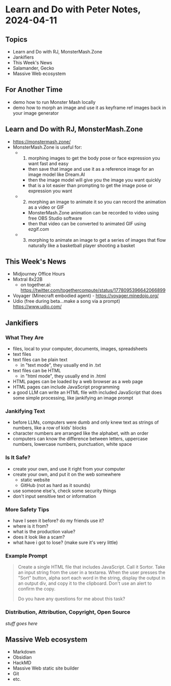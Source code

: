 # Learn and Do with Peter Notes, 2024-04-11

## Topics

- Learn and Do with RJ, MonsterMash.Zone
- Jankifiers
- This Week's News
- Salamander, Gecko
- Massive Web ecosystem

## For Another Time

- demo how to run Monster Mash locally
- demo how to morph an image and use it as keyframe ref images back in your image generator

## Learn and Do with RJ, MonsterMash.Zone

- <https://monstermash.zone/>
- MonsterMash.Zone is useful for:
    - 1. morphing images to get the body pose or face expression you want fast and easy
        - then save that image and use it as a reference image for an image model like Dream.AI
        - then the image model will give you the image you want quickly
        - that is a lot easier than prompting to get the image pose or expression you want
    - 2. morphing an image to animate it so you can record the animation as a video or GIF 
        - MonsterMash.Zone animation can be recorded to video using free OBS Studio software
        - then that video can be converted to animated GIF using ezgif.com
    - 3. morphing to animate an image to get a series of images that flow naturally like a basketball player shooting a basket 

## This Week's News

- Midjourney Office Hours
- Mixtral 8x22B
    - on together.ai: <https://twitter.com/togethercompute/status/1778095396642066899>
- Voyager (Minecraft embodied agent) - <https://voyager.minedojo.org/>
- Udio (free during beta...make a song via a prompt) https://www.udio.com/


## Jankifiers

### What They Are

- files, local to your computer, documents, images, spreadsheets
- text files
- text files can be plain text
    - in "text mode", they usually end in .txt
- text files can be HTML
    - in "html mode", they usually end in .html
- HTML pages can be loaded by a web browser as a web page
- HTML pages can include JavaScript programming
- a good LLM can write an HTML file with included JavaScript that does some simple processing, like jankifying an image prompt

### Jankifying Text

- before LLMs, computers were dumb and only knew text as strings of numbers, like a row of kids' blocks
- character numbers are arranged like the alphabet, with an order
- computers can know the difference between letters, uppercase numbers, lowercase numbers, punctuation, white space

### Is It Safe?
- create your own, and use it right from your computer
- create your own, and put it on the web somewhere
    - static website
    - GitHub (not as hard as it sounds)
- use someone else's, check some security things
- don't input sensitive text or information

### More Safety Tips

- have I seen it before? do my friends use it?
- where is it from?
- what is the production value?
- does it look like a scam?
- what have i got to lose? (make sure it's very little)

### Example Prompt

> Create a single HTML file that includes JavaScript. Call it Sortor. Take an input string from the user in a textarea. When the user presses the "Sort" button, alpha sort each word in the string, display the output in an output div, and copy it to the clipboard. Don't use an alert to confirm the copy.
> 
> Do you have any questions for me about this task?

### Distribution, Attribution, Copyright, Open Source

_stuff goes here_

## Massive Web ecosystem

- Markdown
- Obsidian
- HackMD
- Massive Web static site builder
- Git
- etc.




